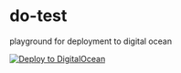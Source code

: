 # do-test
playground for deployment to digital ocean

[![Deploy to DigitalOcean](https://www.deploytodo.com/do-btn-blue.svg)](https://cloud.digitalocean.com/apps/new?repo=https://github.com/volodymyr-memsql/do-test/tree/main)
